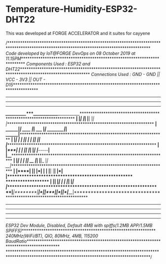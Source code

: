 # Temperature-Humidity-ESP32-DHT22
This was developed at FORGE ACCELERATOR and it suites for cayyene

/******************************************************************************************************************************************
*Code developed by IoT@FORGE DevOps on 08 October 2019 at 11.15PM**************************************************************************
*Components Used : ESP32 and DHT22*********************************************************************************************************
*Connections Used : GND - GND || VCC - 3V3 || OUT - D15************************************************************************************
*******************************************************************************************************************************************
*******************************************************************************************************************************************
*******************************************************************************************************************************************
***__________***__________***__________****____________***___________**********************************************************************
**|          |*|          |*|          |**|            |*|           |*********************************************************************
**|    ______|*|   ____   |*|    ___    |*|    ________|*|     ______|*********************************************************************
**|    |*******|  |    |  |*|   |   |   |*|   |**********|    |****************************************************************************
**|    |___****|  |    |  |*|   |___|   |*|   |***-----**|    |__**************************************************************************
**|       |****|  |    |  |*|    __   |***|   |**|_    |*|     __|*************************************************************************
**|   ____|****|  |____|  |*|   |  |   |**|   |____|   |*|    |______**********************************************************************
**|   |********|          |*|   |   |   |*|            |*|           |*********************************************************************
**|___|********|__________|*|___|***|___|*|____________|*|___________|*********************************************************************
*******************************************************************************************************************************************
*******************************************************************************************************************************************
*******************************************************************************************************************************************
*******************************************************************************************************************************************
*ESP32 Dev Module, Disabled, Default 4MB with spiffs(1.2MB APP/1.5MB SPIFFS)***************************************************************
*240MHz(WiFi/BT), QIO, 80MHz, 4MB, 115200 BaudRatio****************************************************************************************
******************************************************************************************************************************************/

